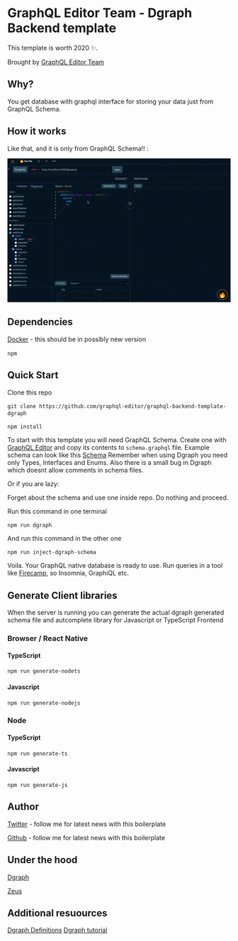 # GraphQL Editor Team - Dgraph Backend template

This template is worth 2020 ✨.

Brought by [GraphQL Editor Team](https://graphqleditor.com)

## Why?

You get database with graphql interface for storing your data just from GraphQL Schema. 

## How it works

Like that, and it is only from GraphQL Schema!! :

![](graphqldgraph.gif)

## Dependencies

[Docker](https://docs.docker.com/install/) - this should be in possibly new version

`npm`

## Quick Start

Clone this repo

```
git clone https://github.com/graphql-editor/graphql-backend-template-dgraph
```

```sh
npm install
```

To start with this template you will need GraphQL Schema. Create one with [GraphQL Editor](https://app.graphqleditor.com) and copy its contents to `schema.graphql` file. 
Example schema can look like this [Schema](https://app.graphqleditor.com/dgraph-testing/finance)
Remember when using Dgraph you need only Types, Interfaces and Enums. Also there is a small bug in Dgraph which doesnt allow comments in schema files.

Or if you are lazy:

Forget about the schema and use one inside repo. Do nothing and proceed.

Run this command in one terminal

```
npm run dgraph
```

And run this command in the other one

```
npm run inject-dgraph-schema
```

Voila. Your GraphQL native database is ready to use. Run queries in a tool like [Firecamp](https://firecamp.app), so Insomnia, GraphiQL etc.

## Generate Client libraries

When the server is running you can generate the actual dgraph generated schema file and autcomplete library for Javascript or TypeScript Frontend

### Browser / React Native

#### TypeScript
```
npm run generate-nodets
```

#### Javascript
```
npm run generate-nodejs
```


### Node

#### TypeScript
```
npm run generate-ts
```

#### Javascript
```
npm run generate-js
```

## Author

[Twitter](https://twitter.com/ACzemiel) - follow me for latest news with this boilerplate

[Github](https://github/aexol) - follow me for latest news with this boilerplate


## Under the hood

[Dgraph](https://dgraph.io/)

[Zeus](https://github.com/graphql-editor/graphql-zeus)

## Additional resuources

[Dgraph Definitions](https://app.graphqleditor.com/dgraph-testing/directives)
[Dgraph tutorial](https://blog.dgraph.io/post/building-native-graphql-database-dgraph/)